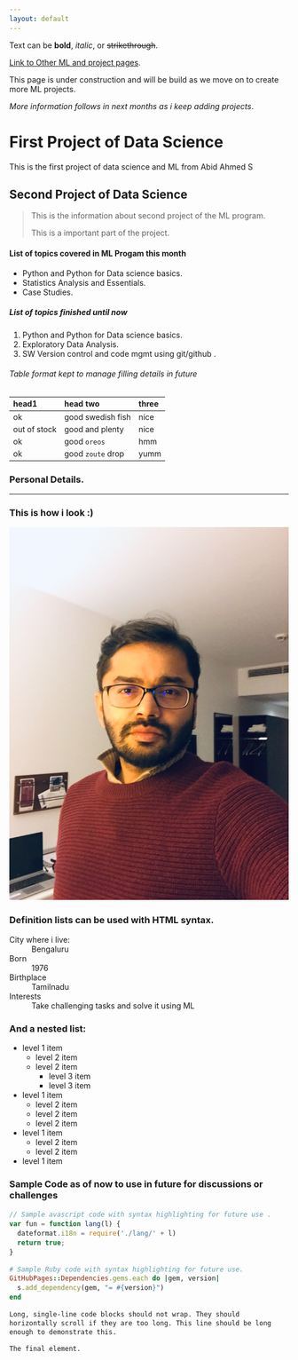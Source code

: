 ```yaml
---
layout: default
---
```


Text can be **bold**, _italic_, or ~~strikethrough~~.

[Link to Other ML and project pages](./another-page.html).

This page is under construction and will be build as we move on to create more ML projects.

_More information follows in next months as i keep adding projects_.

# First Project of Data Science

This is the first project of data science and ML from Abid Ahmed S

## Second Project of Data Science

> This is the information about second project of the ML program.
>
> This is a important part of the project.


#### List of topics covered in ML Progam this month

*   Python and Python for Data science basics.
*   Statistics Analysis and Essentials.
*   Case Studies.

##### List of topics finished until now 

1.  Python and Python for Data science basics.
2.  Exploratory Data Analysis.
3.  SW Version control and code mgmt using git/github .

###### Table format kept to manage filling details in future

| head1        | head two          | three |
|:-------------|:------------------|:------|
| ok           | good swedish fish | nice  |
| out of stock | good and plenty   | nice  |
| ok           | good `oreos`      | hmm   |
| ok           | good `zoute` drop | yumm  |

### Personal Details.

* * *

### This is how i look :)

![Abid](/images/IMG_7036.JPEG)


### Definition lists can be used with HTML syntax.

<dl>
<dt>City where i live:</dt>
<dd>Bengaluru</dd>
<dt>Born</dt>
<dd>1976</dd>
<dt>Birthplace</dt>
<dd>Tamilnadu</dd>
<dt>Interests</dt>
<dd>Take challenging tasks and solve it using ML</dd>
</dl>


### And a nested list:

- level 1 item
  - level 2 item
  - level 2 item
    - level 3 item
    - level 3 item
- level 1 item
  - level 2 item
  - level 2 item
  - level 2 item
- level 1 item
  - level 2 item
  - level 2 item
- level 1 item

### Sample Code as of now to use in future for discussions or challenges 

```js
// Sample avascript code with syntax highlighting for future use .
var fun = function lang(l) {
  dateformat.i18n = require('./lang/' + l)
  return true;
}
```

```ruby
# Sample Ruby code with syntax highlighting for future use.
GitHubPages::Dependencies.gems.each do |gem, version|
  s.add_dependency(gem, "= #{version}")
end
```

```
Long, single-line code blocks should not wrap. They should horizontally scroll if they are too long. This line should be long enough to demonstrate this.
```

```
The final element.
```

